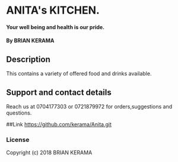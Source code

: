# ANITA's KITCHEN.
#### Your well being and health is our pride.
#### By **BRIAN KERAMA**
## Description
This contains a variety of offered food and drinks available.
## Support and contact details
Reach us at 0704177303 or 0721879972 for orders,suggestions and questions.

##Link
https://github.com/kerama/Anita.git
### License
Copyright (c) 2018 BRIAN KERAMA
